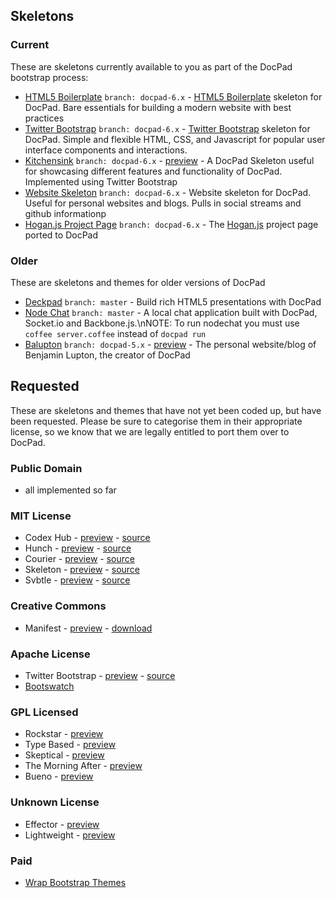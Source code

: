 ## Skeletons

### Current

These are skeletons currently available to you as part of the DocPad bootstrap process:

- [HTML5 Boilerplate](https://github.com/docpad/html5-boilerplate.docpad) `branch: docpad-6.x` - [HTML5 Boilerplate](http://html5boilerplate.com/) skeleton for DocPad. Bare essentials for building a modern website with best practices
- [Twitter Bootstrap](https://github.com/docpad/twitter-bootstrap.docpad) `branch: docpad-6.x` - [Twitter Bootstrap](http://twitter.github.com/bootstrap/) skeleton for DocPad. Simple and flexible HTML, CSS, and Javascript for popular user interface components and interactions.
- [Kitchensink](https://github.com/bevry/kitchensink.docpad) `branch: docpad-6.x` - [preview](http://docpad-kitchensink.herokuapp.com) - A DocPad Skeleton useful for showcasing different features and functionality of DocPad. Implemented using Twitter Bootstrap
- [Website Skeleton](https://github.com/docpad/website.docpad) `branch: docpad-6.x` - Website skeleton for DocPad. Useful for personal websites and blogs. Pulls in social streams and github informationp
- [Hogan.js Project Page](http://twitter.github.com/hogan.js/) `branch: docpad-6.x` - The [Hogan.js](http://twitter.github.com/hogan.js/) project page ported to DocPad

### Older

These are skeletons and themes for older versions of DocPad

- [Deckpad](https://github.com/calvinmetcalf/deckpad) `branch: master` - Build rich HTML5 presentations with DocPad
- [Node Chat](https://github.com/balupton/nodechat.docpad) `branch: master` - A local chat application built with DocPad, Socket.io and Backbone.js.\nNOTE: To run nodechat you must use `coffee server.coffee` instead of `docpad run`
- [Balupton](https://github.com/balupton/balupton.docpad) `branch: docpad-5.x` - [preview](http://balupton.com/) - The personal website/blog of Benjamin Lupton, the creator of DocPad



## Requested

These are skeletons and themes that have not yet been coded up, but have been requested. Please be sure to categorise them in their appropriate license, so we know that we are legally entitled to port them over to DocPad.


### Public Domain
- all implemented so far

### MIT License
- Codex Hub - [preview](http://alogicalparadox.com/codex-hub/) - [source](https://github.com/logicalparadox/codex-hub)
- Hunch - [preview](http://rsms.me/) - [source](https://github.com/rsms/tumblr-theme-hunch)
- Courier - [preview](http://couriertheme.tumblr.com/) - [source](https://github.com/davidyeiser/courier)
- Skeleton - [preview](http://www.getskeleton.com/) - [source](https://github.com/dhgamache/Skeleton)
- Svbtle - [preview](http://gravityonmars.com/2012/03/28/svbtle-based-on-wordpress/) - [source](https://github.com/gravityonmars/wp-svbtle)

### Creative Commons
- Manifest - [preview](http://demo.jimbarraud.com/manifest/) - [download](http://themes.jimbarraud.com/manifest/)

### Apache License
- Twitter Bootstrap - [preview](http://twitter.github.com/bootstrap/) - [source](https://github.com/twitter/bootstrap/)
- [Bootswatch](http://bootswatch.com/)

### GPL Licensed
- Rockstar - [preview](http://www.woothemes.com/2009/09/rockstar/)
- Type Based - [preview](http://www.woothemes.com/2008/11/typebased/)
- Skeptical - [preview](http://www.woothemes.com/2010/09/skeptical/)
- The Morning After - [preview](http://www.woothemes.com/2010/06/themorningafter/)
- Bueno - [preview](http://www.woothemes.com/2009/11/bueno/)

### Unknown License
- Effector - [preview](http://effectortheme.tumblr.com/)
- Lightweight - [preview](http://www.tumblr.com/theme/10820)

### Paid
- [Wrap Bootstrap Themes](http://wrapbootstrap.com/themes)